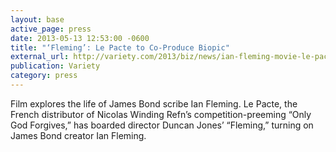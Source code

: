 ```yaml
---
layout: base
active_page: press
date: 2013-05-13 12:53:00 -0600
title: "‘Fleming’: Le Pacte to Co-Produce Biopic"
external_url: http://variety.com/2013/biz/news/ian-fleming-movie-le-pacte-1200481541/
publication: Variety
category: press
---
```


Film explores the life of James Bond scribe Ian Fleming. Le Pacte, the French distributor of Nicolas Winding Refn’s competition-preeming “Only God Forgives,” has boarded director Duncan Jones’ “Fleming,” turning on James Bond creator Ian Fleming.
<!--more-->
